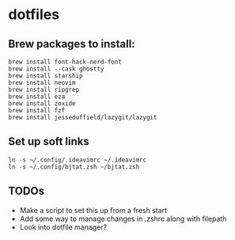 # dotfiles

## Brew packages to install:

```
brew install font-hack-nerd-font
brew install --cask ghostty
brew install starship
brew install neovim
brew install ripgrep
brew install eza
brew install zoxide
brew install fzf
brew install jesseduffield/lazygit/lazygit
```

## Set up soft links

```
ln -s ~/.config/.ideavimrc ~/.ideavimrc
ln -s ~/.config/bjtat.zsh ~/bjtat.zsh
```

## TODOs

- Make a script to set this up from a fresh start
- Add some way to manage changes in .zshrc along with filepath
- Look into dotfile manager?

